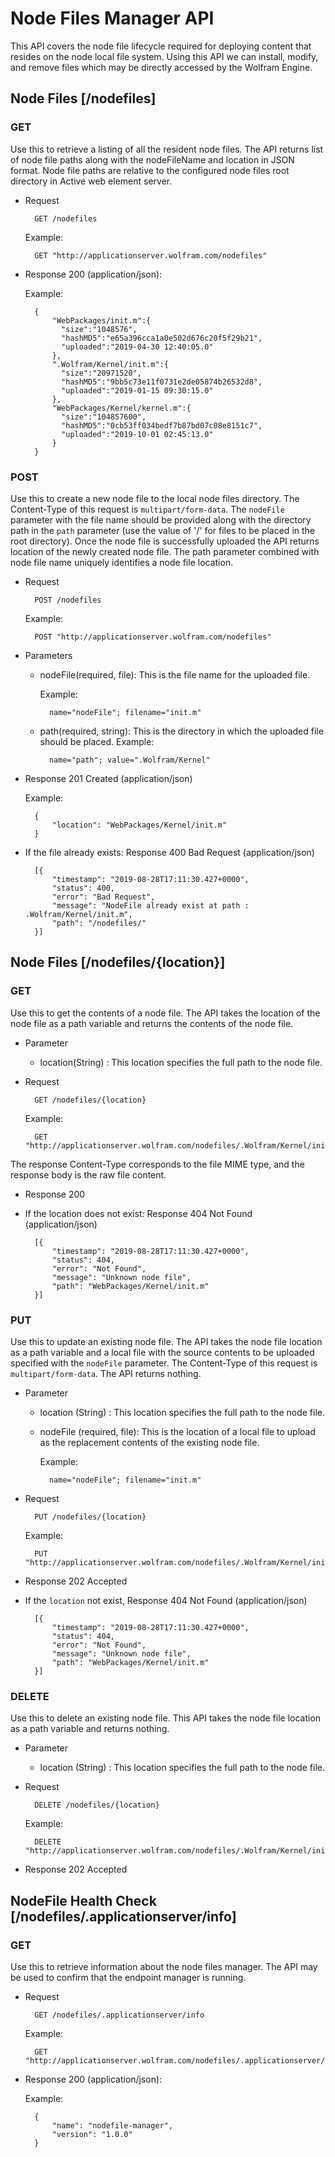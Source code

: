 # Node Files Manager API

This API covers the node file lifecycle required for deploying content that resides on the node local file system. Using this API we can install, modify, and remove files which may be directly accessed by the Wolfram Engine.

## Node Files [/nodefiles]

### GET

Use this to retrieve a listing of all the resident node files. The API returns list of node file paths along with the nodeFileName and location in JSON format. Node file paths are relative to the configured node files root directory in Active web element server.

* Request

		GET /nodefiles
	Example:

		GET "http://applicationserver.wolfram.com/nodefiles"

* Response 200 (application/json):

	Example:

		{
			"WebPackages/init.m":{
			  "size":"1048576",
			  "hashMD5":"e65a396cca1a0e502d676c20f5f29b21",
			  "uploaded":"2019-04-30 12:40:05.0"
			},
			".Wolfram/Kernel/init.m":{
			  "size":"20971520",
			  "hashMD5":"9bb5c73e11f0731e2de05874b26532d8",
			  "uploaded":"2019-01-15 09:30:15.0"
			},
			"WebPackages/Kernel/kernel.m":{
			  "size":"104857600",
			  "hashMD5":"0cb53ff034bedf7b87bd07c08e8151c7",
			  "uploaded":"2019-10-01 02:45:13.0"
			}
		}

### POST

Use this to create a new node file to the local node files directory. The Content-Type of this request is `multipart/form-data`. The `nodeFile` parameter with the file name should be provided along with the directory path in the `path` parameter (use the value of '/' for files to be placed in the root directory). Once the node file is successfully uploaded the API returns location of the newly created node file. The path parameter combined with node file name uniquely identifies a node file location.

* Request

 		POST /nodefiles
 	Example:

		POST "http://applicationserver.wolfram.com/nodefiles"
* Parameters

	* nodeFile(required, file): This is the file name for the uploaded file.

	 	Example:

	 		name="nodeFile"; filename="init.m"

	* path(required, string): This is the directory in which the uploaded file should be placed.
 		Example:

	 		name="path"; value=".Wolfram/Kernel"

* Response 201 Created (application/json)

	 Example:

 		{
  			"location": "WebPackages/Kernel/init.m"
  		}
* If the file already exists: Response 400 Bad Request (application/json)

		[{
 			"timestamp": "2019-08-28T17:11:30.427+0000",
 			"status": 400,
 			"error": "Bad Request",
			"message": "NodeFile already exist at path : .Wolfram/Kernel/init.m",
 			"path": "/nodefiles/"
		}]
		
## Node Files [/nodefiles/{location}]

### GET
Use this to get the contents of a node file. The API takes the location of the node file as a path variable and returns the contents of the node file.

* Parameter
	* location(String) : This location specifies the full path to the node file.
* Request

		GET /nodefiles/{location}

	Example:

		GET "http://applicationserver.wolfram.com/nodefiles/.Wolfram/Kernel/init.m"

The response Content-Type corresponds to the file MIME type, and the response body is the raw file content.

* Response 200

* If the location does not exist: Response 404 Not Found (application/json)

		[{
    		"timestamp": "2019-08-28T17:11:30.427+0000",
    		"status": 404,
    		"error": "Not Found",
    		"message": "Unknown node file",
    		"path": "WebPackages/Kernel/init.m"
		}]

### PUT
Use this to update an existing node file. The API takes the node file location as a path variable and a local file with the source contents to be uploaded specified with the `nodeFile` parameter. The Content-Type of this request is `multipart/form-data`. The API returns nothing.

* Parameter
	* location (String) : This location specifies the full path to the node file.
	* nodeFile (required, file): This is the location of a local file to upload as the replacement contents of the existing node file.

	 	Example:

	 		name="nodeFile"; filename="init.m"
* Request

		PUT /nodefiles/{location}

	Example:

		PUT "http://applicationserver.wolfram.com/nodefiles/.Wolfram/Kernel/init.m"


* Response 202 Accepted

* If the `location` not exist, Response 404 Not Found (application/json)

		[{
    		"timestamp": "2019-08-28T17:11:30.427+0000",
    		"status": 404,
    		"error": "Not Found",
    		"message": "Unknown node file",
    		"path": "WebPackages/Kernel/init.m"
		}]


### DELETE

Use this to delete an existing node file. This API takes the node file location as a path variable and returns nothing.

* Parameter
	* location (String) : This location specifies the full path to the node file.
* Request

		DELETE /nodefiles/{location}
	Example:

		DELETE "http://applicationserver.wolfram.com/nodefiles/.Wolfram/Kernel/init.m"
* Response 202 Accepted

## NodeFile Health Check [/nodefiles/.applicationserver/info]

### GET

Use this to retrieve information about the node files manager. The API may be used to confirm that the endpoint manager is running.

* Request

		GET /nodefiles/.applicationserver/info
	Example:

		GET "http://applicationserver.wolfram.com/nodefiles/.applicationserver/info"
* Response 200 (application/json):

	Example:

		{
  			"name": "nodefile-manager",
			"version": "1.0.0"
  		}

